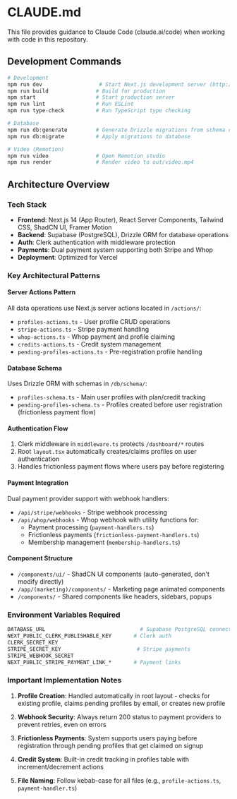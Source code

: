 # CLAUDE.md

This file provides guidance to Claude Code (claude.ai/code) when working with code in this repository.

## Development Commands

```bash
# Development
npm run dev                  # Start Next.js development server (http://localhost:3000)
npm run build               # Build for production
npm start                   # Start production server
npm run lint                # Run ESLint
npm run type-check          # Run TypeScript type checking

# Database
npm run db:generate         # Generate Drizzle migrations from schema changes
npm run db:migrate          # Apply migrations to database

# Video (Remotion)
npm run video               # Open Remotion studio
npm run render              # Render video to out/video.mp4
```

## Architecture Overview

### Tech Stack
- **Frontend**: Next.js 14 (App Router), React Server Components, Tailwind CSS, ShadCN UI, Framer Motion
- **Backend**: Supabase (PostgreSQL), Drizzle ORM for database operations
- **Auth**: Clerk authentication with middleware protection
- **Payments**: Dual payment system supporting both Stripe and Whop
- **Deployment**: Optimized for Vercel

### Key Architectural Patterns

#### Server Actions Pattern
All data operations use Next.js server actions located in `/actions/`:
- `profiles-actions.ts` - User profile CRUD operations
- `stripe-actions.ts` - Stripe payment handling
- `whop-actions.ts` - Whop payment and profile claiming
- `credits-actions.ts` - Credit system management
- `pending-profiles-actions.ts` - Pre-registration profile handling

#### Database Schema
Uses Drizzle ORM with schemas in `/db/schema/`:
- `profiles-schema.ts` - Main user profiles with plan/credit tracking
- `pending-profiles-schema.ts` - Profiles created before user registration (frictionless payment flow)

#### Authentication Flow
1. Clerk middleware in `middleware.ts` protects `/dashboard/*` routes
2. Root `layout.tsx` automatically creates/claims profiles on user authentication
3. Handles frictionless payment flows where users pay before registering

#### Payment Integration
Dual payment provider support with webhook handlers:
- `/api/stripe/webhooks` - Stripe webhook processing
- `/api/whop/webhooks` - Whop webhook with utility functions for:
  - Payment processing (`payment-handlers.ts`)
  - Frictionless payments (`frictionless-payment-handlers.ts`)
  - Membership management (`membership-handlers.ts`)

#### Component Structure
- `/components/ui/` - ShadCN UI components (auto-generated, don't modify directly)
- `/app/(marketing)/components/` - Marketing page animated components
- `/components/` - Shared components like headers, sidebars, popups

### Environment Variables Required
```bash
DATABASE_URL                              # Supabase PostgreSQL connection
NEXT_PUBLIC_CLERK_PUBLISHABLE_KEY       # Clerk auth
CLERK_SECRET_KEY
STRIPE_SECRET_KEY                        # Stripe payments
STRIPE_WEBHOOK_SECRET
NEXT_PUBLIC_STRIPE_PAYMENT_LINK_*       # Payment links
```

### Important Implementation Notes

1. **Profile Creation**: Handled automatically in root layout - checks for existing profile, claims pending profiles by email, or creates new profile

2. **Webhook Security**: Always return 200 status to payment providers to prevent retries, even on errors

3. **Frictionless Payments**: System supports users paying before registration through pending profiles that get claimed on signup

4. **Credit System**: Built-in credit tracking in profiles table with increment/decrement actions

5. **File Naming**: Follow kebab-case for all files (e.g., `profile-actions.ts`, `payment-handler.ts`)
